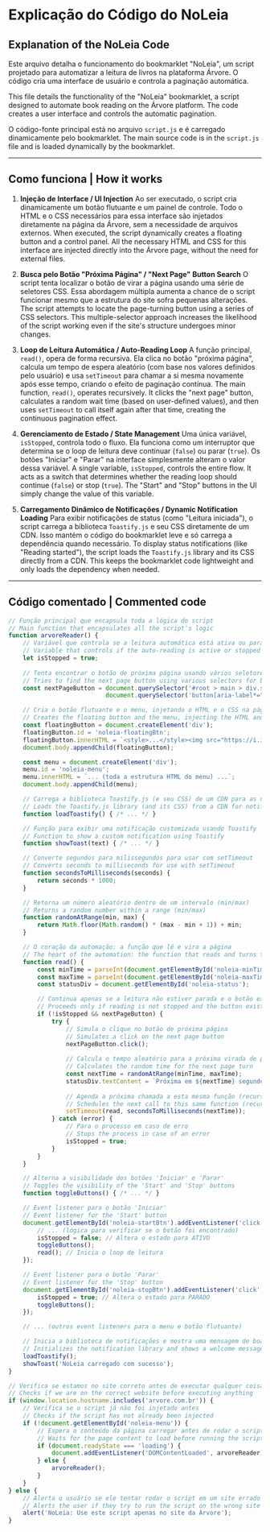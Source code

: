 # Explicação do Código do NoLeia
## Explanation of the NoLeia Code

Este arquivo detalha o funcionamento do bookmarklet "NoLeia", um script projetado para automatizar a leitura de livros na plataforma Árvore. O código cria uma interface de usuário e controla a paginação automática.

This file details the functionality of the "NoLeia" bookmarklet, a script designed to automate book reading on the Árvore platform. The code creates a user interface and controls the automatic pagination.

O código-fonte principal está no arquivo `script.js` e é carregado dinamicamente pelo bookmarklet.
The main source code is in the `script.js` file and is loaded dynamically by the bookmarklet.

---

## Como funciona | How it works

1.  **Injeção de Interface / UI Injection**
    Ao ser executado, o script cria dinamicamente um botão flutuante e um painel de controle. Todo o HTML e o CSS necessários para essa interface são injetados diretamente na página da Árvore, sem a necessidade de arquivos externos.
    When executed, the script dynamically creates a floating button and a control panel. All the necessary HTML and CSS for this interface are injected directly into the Árvore page, without the need for external files.

2.  **Busca pelo Botão "Próxima Página" / "Next Page" Button Search**
    O script tenta localizar o botão de virar a página usando uma série de seletores CSS. Essa abordagem múltipla aumenta a chance de o script funcionar mesmo que a estrutura do site sofra pequenas alterações.
    The script attempts to locate the page-turning button using a series of CSS selectors. This multiple-selector approach increases the likelihood of the script working even if the site's structure undergoes minor changes.

3.  **Loop de Leitura Automática / Auto-Reading Loop**
    A função principal, `read()`, opera de forma recursiva. Ela clica no botão "próxima página", calcula um tempo de espera aleatório (com base nos valores definidos pelo usuário) e usa `setTimeout` para chamar a si mesma novamente após esse tempo, criando o efeito de paginação contínua.
    The main function, `read()`, operates recursively. It clicks the "next page" button, calculates a random wait time (based on user-defined values), and then uses `setTimeout` to call itself again after that time, creating the continuous pagination effect.

4.  **Gerenciamento de Estado / State Management**
    Uma única variável, `isStopped`, controla todo o fluxo. Ela funciona como um interruptor que determina se o loop de leitura deve continuar (`false`) ou parar (`true`). Os botões "Iniciar" e "Parar" na interface simplesmente alteram o valor dessa variável.
    A single variable, `isStopped`, controls the entire flow. It acts as a switch that determines whether the reading loop should continue (`false`) or stop (`true`). The "Start" and "Stop" buttons in the UI simply change the value of this variable.

5.  **Carregamento Dinâmico de Notificações / Dynamic Notification Loading**
    Para exibir notificações de status (como "Leitura iniciada"), o script carrega a biblioteca `Toastify.js` e seu CSS diretamente de um CDN. Isso mantém o código do bookmarklet leve e só carrega a dependência quando necessário.
    To display status notifications (like "Reading started"), the script loads the `Toastify.js` library and its CSS directly from a CDN. This keeps the bookmarklet code lightweight and only loads the dependency when needed.

---

## Código comentado | Commented code

```javascript
// Função principal que encapsula toda a lógica do script
// Main function that encapsulates all the script's logic
function arvoreReader() {
    // Variável que controla se a leitura automática está ativa ou parada
    // Variable that controls if the auto-reading is active or stopped
    let isStopped = true;
    
    // Tenta encontrar o botão de próxima página usando vários seletores para maior compatibilidade
    // Tries to find the next page button using various selectors for better compatibility
    const nextPageButton = document.querySelector('#root > main > div.sc-gTRrQi.cFSQkY > div:nth-child(3) > button') || 
                           document.querySelector('button[aria-label*="próxima"], button[aria-label*="next"], button[aria-label*="Next"]');

    // Cria o botão flutuante e o menu, injetando o HTML e o CSS na página
    // Creates the floating button and the menu, injecting the HTML and CSS into the page
    const floatingButton = document.createElement('div');
    floatingButton.id = 'noleia-floatingBtn';
    floatingButton.innerHTML = `<style>...</style><img src="https://i.imgur.com/9n0wbej.png" alt="NoLeia">`;
    document.body.appendChild(floatingButton);

    const menu = document.createElement('div');
    menu.id = 'noleia-menu';
    menu.innerHTML = `... (toda a estrutura HTML do menu) ...`;
    document.body.appendChild(menu);

    // Carrega a biblioteca Toastify.js (e seu CSS) de um CDN para as notificações
    // Loads the Toastify.js library (and its CSS) from a CDN for notifications
    function loadToastify() { /* ... */ }

    // Função para exibir uma notificação customizada usando Toastify
    // Function to show a custom notification using Toastify
    function showToast(text) { /* ... */ }

    // Converte segundos para milissegundos para usar com setTimeout
    // Converts seconds to milliseconds for use with setTimeout
    function secondsToMilliseconds(seconds) {
        return seconds * 1000;
    }

    // Retorna um número aleatório dentro de um intervalo (min/max)
    // Returns a random number within a range (min/max)
    function randomAtRange(min, max) {
        return Math.floor(Math.random() * (max - min + 1)) + min;
    }

    // O coração da automação: a função que lê e vira a página
    // The heart of the automation: the function that reads and turns the page
    function read() {
        const minTime = parseInt(document.getElementById('noleia-minTime').value) || 5;
        const maxTime = parseInt(document.getElementById('noleia-maxTime').value) || 10;
        const statusDiv = document.getElementById('noleia-status');

        // Continua apenas se a leitura não estiver parada e o botão existir
        // Proceeds only if reading is not stopped and the button exists
        if (!isStopped && nextPageButton) {
            try {
                // Simula o clique no botão de próxima página
                // Simulates a click on the next page button
                nextPageButton.click();
                
                // Calcula o tempo aleatório para a próxima virada de página
                // Calculates the random time for the next page turn
                const nextTime = randomAtRange(minTime, maxTime);
                statusDiv.textContent = `Próxima em ${nextTime} segundos`;
                
                // Agenda a próxima chamada a esta mesma função (recursão)
                // Schedules the next call to this same function (recursion)
                setTimeout(read, secondsToMilliseconds(nextTime));
            } catch (error) {
                // Para o processo em caso de erro
                // Stops the process in case of an error
                isStopped = true;
            }
        }
    }

    // Alterna a visibilidade dos botões 'Iniciar' e 'Parar'
    // Toggles the visibility of the 'Start' and 'Stop' buttons
    function toggleButtons() { /* ... */ }

    // Event listener para o botão 'Iniciar'
    // Event listener for the 'Start' button
    document.getElementById('noleia-startBtn').addEventListener('click', function() {
        // ... (lógica para verificar se o botão foi encontrado)
        isStopped = false; // Altera o estado para ATIVO
        toggleButtons();
        read(); // Inicia o loop de leitura
    });

    // Event listener para o botão 'Parar'
    // Event listener for the 'Stop' button
    document.getElementById('noleia-stopBtn').addEventListener('click', function() {
        isStopped = true; // Altera o estado para PARADO
        toggleButtons();
    });

    // ... (outros event listeners para o menu e botão flutuante)

    // Inicia a biblioteca de notificações e mostra uma mensagem de boas-vindas
    // Initializes the notification library and shows a welcome message
    loadToastify();
    showToast('NoLeia carregado com sucesso');
}

// Verifica se estamos no site correto antes de executar qualquer coisa
// Checks if we are on the correct website before executing anything
if (window.location.hostname.includes('arvore.com.br')) {
    // Verifica se o script já não foi injetado antes
    // Checks if the script has not already been injected
    if (!document.getElementById('noleia-menu')) {
        // Espera o conteúdo da página carregar antes de rodar o script
        // Waits for the page content to load before running the script
        if (document.readyState === 'loading') {
            document.addEventListener('DOMContentLoaded', arvoreReader);
        } else {
            arvoreReader();
        }
    }
} else {
    // Alerta o usuário se ele tentar rodar o script em um site errado
    // Alerts the user if they try to run the script on the wrong site
    alert('NoLeia: Use este script apenas no site da Árvore');
}

